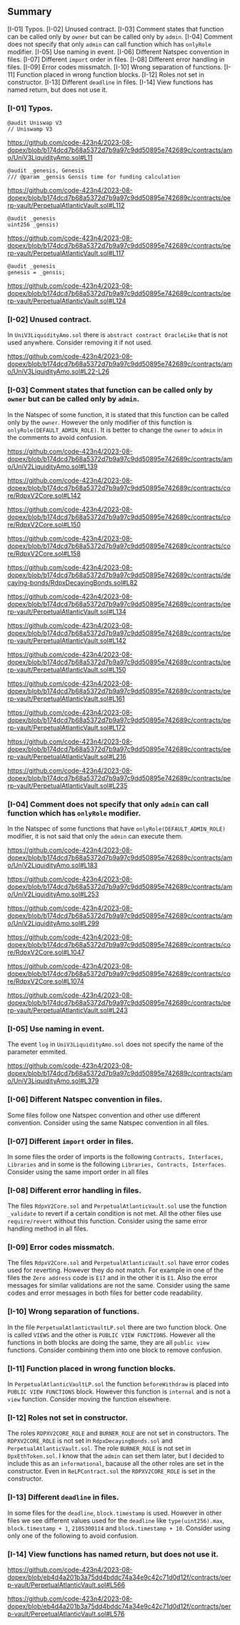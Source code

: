 ## Summary
[I-01] Typos.
[I-02] Unused contract.
[I-03] Comment states that function can be called only by `owner` but can be called only by `admin`.
[I-04] Comment does not specify that only `admin` can call function which has `onlyRole` modifier.
[I-05] Use naming in event.
[I-06] Different Natspec convention in files.
[I-07] Different `import` order in files.
[I-08] Different error handling in files.
[I-09] Error codes missmatch.
[I-10] Wrong separation of functions.
[I-11] Function placed in wrong function blocks.
[I-12] Roles not set in constructor.
[I-13] Different `deadline` in files.
[I-14] View functions has named return, but does not use it.

### [I-01] Typos.

```solidity
@audit Uniswap V3
// Uniswamp V3
```

https://github.com/code-423n4/2023-08-dopex/blob/b174dcd7b68a5372d7b9a97c9dd50895e742689c/contracts/amo/UniV3LiquidityAmo.sol#L11

```solidity
@audit _genesis, Genesis
/// @param _gensis Gensis time for funding calculation
```

https://github.com/code-423n4/2023-08-dopex/blob/b174dcd7b68a5372d7b9a97c9dd50895e742689c/contracts/perp-vault/PerpetualAtlanticVault.sol#L112

```solidity
@audit _genesis
uint256 _gensis)
```

https://github.com/code-423n4/2023-08-dopex/blob/b174dcd7b68a5372d7b9a97c9dd50895e742689c/contracts/perp-vault/PerpetualAtlanticVault.sol#L117

```solidity
@audit _genesis
genesis = _gensis;
```

https://github.com/code-423n4/2023-08-dopex/blob/b174dcd7b68a5372d7b9a97c9dd50895e742689c/contracts/perp-vault/PerpetualAtlanticVault.sol#L124

### [I-02] Unused contract.
In `UniV3LiquidityAmo.sol` there is `abstract contract OracleLike` that is not used anywhere. Consider removing it if not used.

https://github.com/code-423n4/2023-08-dopex/blob/b174dcd7b68a5372d7b9a97c9dd50895e742689c/contracts/amo/UniV3LiquidityAmo.sol#L22-L26

### [I-03] Comment states that function can be called only by `owner` but can be called only by `admin`.
In the Natspec of some function, it is stated that this function can be called only by the `owner`. However the only modifier of this function is `onlyRole(DEFAULT_ADMIN_ROLE)`. It is better to change the `owner` to `admin` in the comments to avoid confusion.

https://github.com/code-423n4/2023-08-dopex/blob/b174dcd7b68a5372d7b9a97c9dd50895e742689c/contracts/amo/UniV2LiquidityAmo.sol#L139

https://github.com/code-423n4/2023-08-dopex/blob/b174dcd7b68a5372d7b9a97c9dd50895e742689c/contracts/core/RdpxV2Core.sol#L142

https://github.com/code-423n4/2023-08-dopex/blob/b174dcd7b68a5372d7b9a97c9dd50895e742689c/contracts/core/RdpxV2Core.sol#L150

https://github.com/code-423n4/2023-08-dopex/blob/b174dcd7b68a5372d7b9a97c9dd50895e742689c/contracts/core/RdpxV2Core.sol#L158

https://github.com/code-423n4/2023-08-dopex/blob/b174dcd7b68a5372d7b9a97c9dd50895e742689c/contracts/decaying-bonds/RdpxDecayingBonds.sol#L82

https://github.com/code-423n4/2023-08-dopex/blob/b174dcd7b68a5372d7b9a97c9dd50895e742689c/contracts/perp-vault/PerpetualAtlanticVault.sol#L134

https://github.com/code-423n4/2023-08-dopex/blob/b174dcd7b68a5372d7b9a97c9dd50895e742689c/contracts/perp-vault/PerpetualAtlanticVault.sol#L142

https://github.com/code-423n4/2023-08-dopex/blob/b174dcd7b68a5372d7b9a97c9dd50895e742689c/contracts/perp-vault/PerpetualAtlanticVault.sol#L150

https://github.com/code-423n4/2023-08-dopex/blob/b174dcd7b68a5372d7b9a97c9dd50895e742689c/contracts/perp-vault/PerpetualAtlanticVault.sol#L161

https://github.com/code-423n4/2023-08-dopex/blob/b174dcd7b68a5372d7b9a97c9dd50895e742689c/contracts/perp-vault/PerpetualAtlanticVault.sol#L172

https://github.com/code-423n4/2023-08-dopex/blob/b174dcd7b68a5372d7b9a97c9dd50895e742689c/contracts/perp-vault/PerpetualAtlanticVault.sol#L216

https://github.com/code-423n4/2023-08-dopex/blob/b174dcd7b68a5372d7b9a97c9dd50895e742689c/contracts/perp-vault/PerpetualAtlanticVault.sol#L235

### [I-04] Comment does not specify that only `admin` can call function which has `onlyRole` modifier.
In the Natspec of some functions that have `onlyRole(DEFAULT_ADMIN_ROLE)` modifier, it is not said that only the `admin` can execute them.

https://github.com/code-423n4/2023-08-dopex/blob/b174dcd7b68a5372d7b9a97c9dd50895e742689c/contracts/amo/UniV2LiquidityAmo.sol#L183

https://github.com/code-423n4/2023-08-dopex/blob/b174dcd7b68a5372d7b9a97c9dd50895e742689c/contracts/amo/UniV2LiquidityAmo.sol#L253

https://github.com/code-423n4/2023-08-dopex/blob/b174dcd7b68a5372d7b9a97c9dd50895e742689c/contracts/amo/UniV2LiquidityAmo.sol#L299

https://github.com/code-423n4/2023-08-dopex/blob/b174dcd7b68a5372d7b9a97c9dd50895e742689c/contracts/core/RdpxV2Core.sol#L1047

https://github.com/code-423n4/2023-08-dopex/blob/b174dcd7b68a5372d7b9a97c9dd50895e742689c/contracts/core/RdpxV2Core.sol#L1074

https://github.com/code-423n4/2023-08-dopex/blob/b174dcd7b68a5372d7b9a97c9dd50895e742689c/contracts/perp-vault/PerpetualAtlanticVault.sol#L243

### [I-05] Use naming in event.
The event `log` in `UniV3LiquidityAmo.sol` does not specify the name of the parameter emmited.

https://github.com/code-423n4/2023-08-dopex/blob/b174dcd7b68a5372d7b9a97c9dd50895e742689c/contracts/amo/UniV3LiquidityAmo.sol#L379

### [I-06] Different Natspec convention in files.
Some files follow one Natspec convention and other use different convention. Consider using the same Natspec convention in all files.

### [I-07] Different `import` order in files.
In some files the order of imports is the following `Contracts, Interfaces, Libraries` and in some is the following `Libraries, Contracts, Interfaces`. Consider using the same import order in all files

### [I-08] Different error handling in files.
The files `RdpxV2Core.sol` and `PerpetualAtlanticVault.sol` use the function `_validate` to revert if a certain condition is not met. All the other files use `require/revert` without this function. Consider using the same error handling method in all files.

### [I-09] Error codes missmatch.
The files `RdpxV2Core.sol` and `PerpetualAtlanticVault.sol` have error codes used for reverting. However they do not match. For example in one of the files the `Zero address` code is `E17` and in the other it is `E1`. Also the error messages for similar validations are not the same. Consider using the same codes and error messages in both files for better code readability.

### [I-10] Wrong separation of functions.
In the file `PerpetualAtlanticVaultLP.sol` there are two function block. One is called `VIEWS` and the other is `PUBLIC VIEW FUNCTIONS`. However all the functions in both blocks are doing the same, they are all `public view` functions. Consider combining them into one block to remove confusion.

### [I-11] Function placed in wrong function blocks.
In `PerpetualAtlanticVaultLP.sol` the function `beforeWithdraw` is placed into `PUBLIC VIEW FUNCTIONS` block. However this function is `internal` and is not a `view` function. Consider moving the function elsewhere.

### [I-12] Roles not set in constructor.
The roles `RDPXV2CORE_ROLE` and `BURNER_ROLE` are not set in constructors. The `RDPXV2CORE_ROLE` is not set in `RdpxDecayingBonds.sol` and `PerpetualAtlanticVault.sol`. The role `BURNER_ROLE` is not set in `DpxEthToken.sol`. I know that the `admin` can set them later, but I decided to include this as an `informational`, bacause all the other roles are set in the constructor. Even in `ReLPContract.sol` the `RDPXV2CORE_ROLE` is set in the constructor.

### [I-13] Different `deadline` in files.
In some files for the `deadline`, `block.timestamp` is used. However in other files we see different values used for the `deadline` like `type(uint256).max`, `block.timestamp + 1`, `2105300114` and `block.timestamp + 10`. Consider using only one of the following to avoid confusion.

### [I-14] View functions has named return, but does not use it.

https://github.com/code-423n4/2023-08-dopex/blob/eb4d4a201b3a75dd4bddc74a34e9c42c71d0d12f/contracts/perp-vault/PerpetualAtlanticVault.sol#L566

https://github.com/code-423n4/2023-08-dopex/blob/eb4d4a201b3a75dd4bddc74a34e9c42c71d0d12f/contracts/perp-vault/PerpetualAtlanticVault.sol#L576